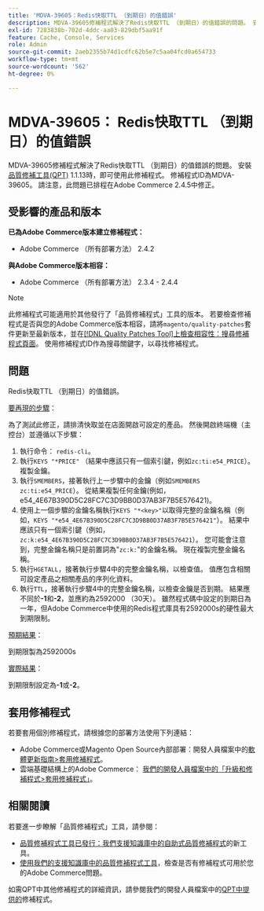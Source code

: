 ```yaml
---
title: 'MDVA-39605：Redis快取TTL （到期日）的值錯誤'
description: MDVA-39605修補程式解決了Redis快取TTL （到期日）的值錯誤的問題。 安裝[Quality Patches Tool (QPT)](/help/announcements/adobe-commerce-announcements/magento-quality-patches-released-new-tool-to-self-serve-quality-patches.md) 1.1.13後，即可使用此修補程式。 修補程式ID為MDVA-39605。 請注意，此問題已排程在Adobe Commerce 2.4.5中修正。
exl-id: 7283838b-702d-4ddc-aa03-829dbf5aa91f
feature: Cache, Console, Services
role: Admin
source-git-commit: 2aeb2355b74d1cdfc62b5e7c5aa04fcd0a654733
workflow-type: tm+mt
source-wordcount: '562'
ht-degree: 0%

---
```


# MDVA-39605： Redis快取TTL （到期日）的值錯誤

MDVA-39605修補程式解決了Redis快取TTL （到期日）的值錯誤的問題。 安裝[品質修補工具(QPT)](/help/announcements/adobe-commerce-announcements/magento-quality-patches-released-new-tool-to-self-serve-quality-patches.md) 1.1.13時，即可使用此修補程式。 修補程式ID為MDVA-39605。 請注意，此問題已排程在Adobe Commerce 2.4.5中修正。

## 受影響的產品和版本

**已為Adobe Commerce版本建立修補程式：**

* Adobe Commerce （所有部署方法） 2.4.2

**與Adobe Commerce版本相容：**

* Adobe Commerce （所有部署方法） 2.3.4 - 2.4.4

>[!NOTE]
>
>此修補程式可能適用於其他發行了「品質修補程式」工具的版本。 若要檢查修補程式是否與您的Adobe Commerce版本相容，請將`magento/quality-patches`套件更新至最新版本，並在[[!DNL Quality Patches Tool]上檢查相容性：搜尋修補程式頁面](https://experienceleague.adobe.com/tools/commerce-quality-patches/index.html)。 使用修補程式ID作為搜尋關鍵字，以尋找修補程式。

## 問題

Redis快取TTL （到期日）的值錯誤。

<u>要再現的步驟</u>：

為了測試此修正，請排清快取並在店面開啟可設定的產品。 然後開啟終端機（主控台）並遵循以下步驟：

1. 執行命令： `redis-cli`。
1. 執行`KEYS "*PRICE"` （結果中應該只有一個索引鍵，例如`zc:ti:e54_PRICE`）。 複製金鑰。
1. 執行`SMEMBERS`，接著執行上一步驟中的金鑰（例如`SMEMBERS zc:ti:e54_PRICE`）。 從結果複製任何金鑰(例如，e54_4E67B390D5C28FC7C3D9BB0D37AB3F7B5E576421)。
1. 使用上一個步驟的金鑰名稱執行`KEYS "*<key>"`以取得完整的金鑰名稱（例如，`KEYS "*e54_4E67B390D5C28FC7C3D9BB0D37AB3F7B5E576421"`）。 結果中應該只有一個索引鍵（例如，`zc:k:e54_4E67B390D5C28FC7C3D9BB0D37AB3F7B5E576421`）。 您可能會注意到，完整金鑰名稱只是前置詞為&quot;`zc:k:`&quot;的金鑰名稱。 現在複製完整金鑰名稱。
1. 執行`HGETALL`，接著執行步驟4中的完整金鑰名稱，以檢查值。 值應包含相關可設定產品之相關產品的序列化資料。
1. 執行`TTL`，接著執行步驟4中的完整金鑰名稱，以檢查金鑰是否到期。 結果應不同於&#x200B;**-1**&#x200B;和&#x200B;**-2**，並應約為2592000 （30天）。 雖然程式碼中設定的到期日為一年，但Adobe Commerce中使用的Redis程式庫具有2592000s的硬性最大到期限制。

<u>預期結果</u>：

到期限製為2592000s

<u>實際結果</u>：

到期限制設定為&#x200B;**-1**&#x200B;或&#x200B;**-2**。

## 套用修補程式

若要套用個別修補程式，請根據您的部署方法使用下列連結：

* Adobe Commerce或Magento Open Source內部部署：開發人員檔案中的[軟體更新指南>套用修補程式](https://experienceleague.adobe.com/en/docs/commerce-operations/tools/quality-patches-tool/usage)。
* 雲端基礎結構上的Adobe Commerce： [我們的開發人員檔案中的「升級和修補程式>套用修補程式」](https://experienceleague.adobe.com/en/docs/commerce-cloud-service/user-guide/develop/upgrade/apply-patches)。

## 相關閱讀

若要進一步瞭解「品質修補程式」工具，請參閱：

* [品質修補程式工具已發行：我們支援知識庫中的自助式品質修補程式](/help/announcements/adobe-commerce-announcements/magento-quality-patches-released-new-tool-to-self-serve-quality-patches.md)的新工具。
* [使用我們的支援知識庫中的品質修補程式工具](/help/support-tools/patches-available-in-qpt-tool/check-patch-for-magento-issue-with-magento-quality-patches.md)，檢查是否有修補程式可用於您的Adobe Commerce問題。

如需QPT中其他修補程式的詳細資訊，請參閱我們的開發人員檔案中的[QPT中提供的](https://experienceleague.adobe.com/tools/commerce-quality-patches/index.html)修補程式。
